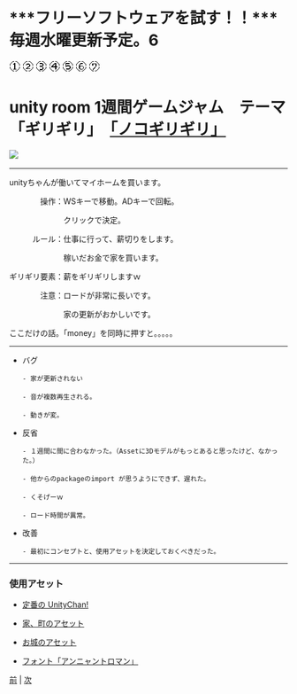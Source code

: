 # ***フリーソフトウェアを試す！！***毎週水曜更新予定。6

[![](https://raw.githubusercontent.com/175B005/direction_rink/master/d1.png)](https://github.com/175B005/weekreport)  [![](https://raw.githubusercontent.com/175B005/direction_rink/master/d2.png)](https://github.com/175B005/weekreport2)  [![](https://raw.githubusercontent.com/175B005/direction_rink/master/d3.png)](https://github.com/175B005/weekreport3)  [![](https://raw.githubusercontent.com/175B005/direction_rink/master/d4.png)](https://github.com/175B005/weekreport4)  [![](https://raw.githubusercontent.com/175B005/direction_rink/master/d5.png)](https://github.com/175B005/weekreport5)  [![](https://raw.githubusercontent.com/175B005/direction_rink/master/d6.png)](https://github.com/175B005/weekreport6)  [![](https://raw.githubusercontent.com/175B005/direction_rink/master/d7.png)](https://github.com/175B005/weekreport7)

# unity room 1週間ゲームジャム　テーマ「ギリギリ」　**[「ノコギリギリ」](https://unityroom.com/games/nokogirigiri)**

[![](https://github.com/175B005/weekreport7/blob/master/scr.gif)](https://unityroom.com/games/nokogirigiri)

---

unityちゃんが働いてマイホームを買います。

　　　　操作：WSキーで移動。ADキーで回転。
    
　　　　　　　クリックで決定。
       
　　　ルール：仕事に行って、薪切りをします。
   
　　　　　　　稼いだお金で家を買います。
       
ギリギリ要素：薪をギリギリしますｗ

　　　　注意：ロードが非常に長いです。
    
　　　　　　　家の更新がおかしいです。

ここだけの話。「money」を同時に押すと。。。。。

---

- バグ

      - 家が更新されない
      
      - 音が複数再生される。
      
      - 動きが変。
      
- 反省

      - １週間に間に合わなかった。（Assetに3Dモデルがもっとあると思ったけど、なかった。）
      
      - 他からのpackageのimport が思うようにできず、遅れた。
      
      - くそげーｗ
      
      - ロード時間が異常。

- 改善

      - 最初にコンセプトと、使用アセットを決定しておくべきだった。

---

### 使用アセット

- [定番の UnityChan!](http://unity-chan.com/)

- [家、町のアセット](https://assetstore.unity.com/packages/3d/environments/fantasy/mega-fantasy-props-pack-87811)

- [お城のアセット](https://assetstore.unity.com/packages/3d/environments/fantasy/castle-supply-lite-23699)

- [フォント「アンニャントロマン」](https://fontbear.net/annyantoroman/)






[前](https://github.com/175B005/weekreport6) | [次](https://github.com/175B005/weekreport8)

